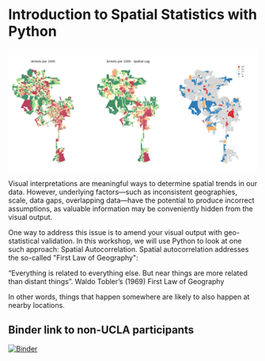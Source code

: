 # Introduction to Spatial Statistics with Python

<img src="images/sa-1.png">

Visual interpretations are meaningful ways to determine spatial trends in our data. However, underlying factors—such as inconsistent geographies, scale, data gaps, overlapping data—have the potential to produce incorrect assumptions, as valuable information may be conveniently hidden from the visual output.

One way to address this issue is to amend your visual output with geo-statistical validation. In this workshop, we will use Python to look at one such approach: Spatial Autocorrelation. Spatial autocorrelation addresses the so-called "First Law of Geography":

“Everything is related to everything else. But near things are more related than distant things”. Waldo Tobler’s (1969) First Law of Geography

In other words, things that happen somewhere are likely to also happen at nearby locations.

## Binder link to non-UCLA participants

[![Binder](https://mybinder.org/badge_logo.svg)](https://mybinder.org/v2/gh/yohman/workshop-python-spatial-stats/HEAD?filepath=Spatial%20Autocorrelation.ipynb)
